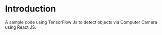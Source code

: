 # Introduction 

A sample code using TensorFlow Js to detect objects via Computer Camera using React JS.

